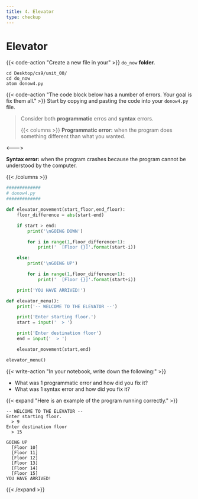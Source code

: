 ```yaml
---
title: 4. Elevator
type: checkup
---
```


# Elevator

{{< code-action "Create a new file in your" >}} `do_now` **folder.**
```shell
cd Desktop/cs9/unit_00/
cd do_now
atom donow4.py
```


{{< code-action "The code block below has a number of errors. Your goal is fix them all." >}} Start by copying and pasting the code into your `donow4.py` file. 
> Consider both **programmatic** erros and **syntax** errors. 
>
> {{< columns >}}
**Programmatic error:** when the program does something different than what you wanted. 

<--->

**Syntax error:** when the program crashes because the program cannot be understood by the computer.

{{< /columns >}}


```python 
#############
# donow4.py
#############

def elevator_movement(start_floor,end_floor):
    floor_difference = abs(start-end)

    if start > end:
        print('\nGOING DOWN')

        for i in range(1,floor_difference+1):
            print('  [Floor {}]'.format(start-i))

    else:
        print('\nGOING UP')

        for i in range(1,floor_difference+1):
            print('  [Floor {}]'.format(start+i))

    print('YOU HAVE ARRIVED!')

def elevator_menu():
    print('-- WELCOME TO THE ELEVATOR --')

    print('Enter starting floor.')
    start = input('  > ')

    print('Enter destination floor')
    end = input('  > ')

    elevator_movement(start,end)

elevator_menu()
```

{{< write-action "In your notebook, write down the following:"  >}}
- What was 1 programmatic error and how did you fix it?
- What was 1 syntax error and how did you fix it?





{{< expand "Here is an example of the program running correctly." >}}
```shell
-- WELCOME TO THE ELEVATOR --
Enter starting floor.
  > 9
Enter destination floor
  > 15

GOING UP
  [Floor 10]
  [Floor 11]
  [Floor 12]
  [Floor 13]
  [Floor 14]
  [Floor 15]
YOU HAVE ARRIVED!
```
{{< /expand >}}